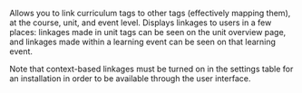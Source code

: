 Allows you to link curriculum tags to other tags (effectively mapping them), at the course, unit, and event level.
Displays linkages to users in a few places: linkages made in unit tags can be seen on the unit overview page, and linkages made within a learning event can be seen on that learning event.  

Note that context-based linkages must be turned on in the settings table for an installation in order to be available through the user interface.
